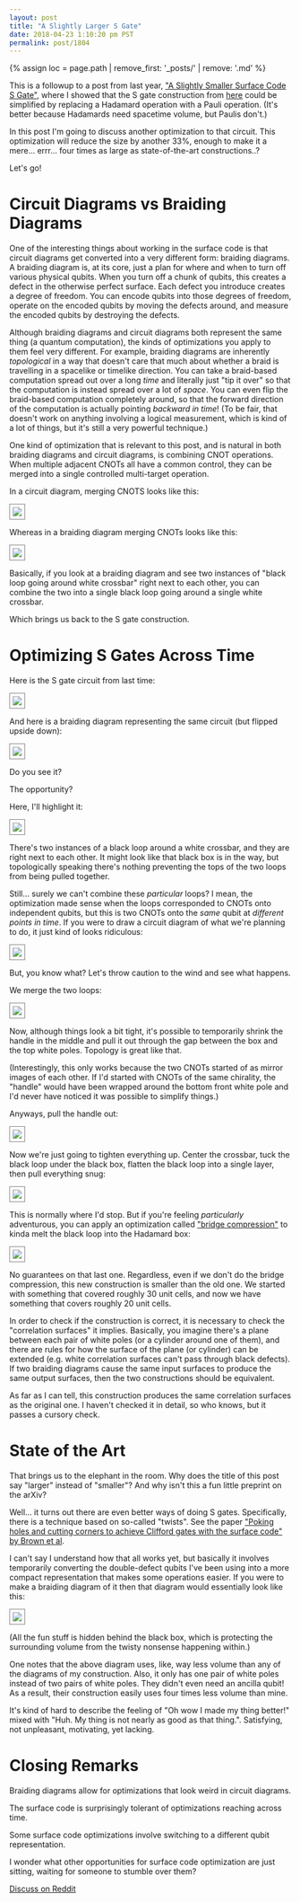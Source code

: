 ```yaml
---
layout: post
title: "A Slightly Larger S Gate"
date: 2018-04-23 1:10:20 pm PST
permalink: post/1804
---
```


{% assign loc = page.path | remove_first: '_posts/' | remove: '.md' %}


This is a followup to a post from last year, ["A Slightly Smaller Surface Code S Gate"](/post/1715), where I showed that the S gate construction from [here](https://arxiv.org/abs/1208.0928) could be simplified by replacing a Hadamard operation with a Pauli operation.
(It's better because Hadamards need spacetime volume, but Paulis don't.)

In this post I'm going to discuss another optimization to that circuit.
This optimization will reduce the size by another 33%, enough to make it a mere... errr... four times as large as state-of-the-art constructions..?

Let's go!


# Circuit Diagrams vs Braiding Diagrams

One of the interesting things about working in the surface code is that circuit diagrams get converted into a very different form: braiding diagrams.
A braiding diagram is, at its core, just a plan for where and when to turn off various physical qubits.
When you turn off a chunk of qubits, this creates a defect in the otherwise perfect surface.
Each defect you introduce creates a degree of freedom.
You can encode qubits into those degrees of freedom, operate on the encoded qubits by moving the defects around, and measure the encoded qubits by destroying the defects.

Although braiding diagrams and circuit diagrams both represent the same thing (a quantum computation), the kinds of optimizations you apply to them feel very different.
For example, braiding diagrams are inherently *topological* in a way that doesn't care that much about whether a braid is travelling in a spacelike or timelike direction.
You can take a braid-based computation spread out over a long *time* and literally just "tip it over" so that the computation is instead spread over a lot of *space*.
You can even flip the braid-based computation completely around, so that the forward direction of the computation is actually pointing *backward in time*!
(To be fair, that doesn't work on anything involving a logical measurement, which is kind of a lot of things, but it's still a very powerful technique.)

One kind of optimization that is relevant to this post, and is natural in both braiding diagrams and circuit diagrams, is combining CNOT operations.
When multiple adjacent CNOTs all have a common control, they can be merged into a single controlled multi-target operation.

In a circuit diagram, merging CNOTS looks like this:

<img style="max-width:100%; border:1px solid gray; padding: 5px;" src="/assets/{{ loc }}/merge-cnots-circuit-diagram.png"/>

Whereas in a braiding diagram merging CNOTs looks like this:

<img style="max-width:100%; border:1px solid gray; padding: 5px;" src="/assets/{{ loc }}/merge-cnots-braid-diagram.png"/>

Basically, if you look at a braiding diagram and see two instances of "black loop going around white crossbar" right next to each other, you can combine the two into a single black loop going around a single white crossbar.

Which brings us back to the S gate construction.


# Optimizing S Gates Across Time

Here is the S gate circuit from last time:

<img style="max-width:100%; border:1px solid gray; padding: 5px;" src="/assets/{{ loc }}/s-gate-circuit-diagram.png"/>

And here is a braiding diagram representing the same circuit (but flipped upside down):

<img style="max-width:100%; border:1px solid gray; padding: 5px;" src="/assets/{{ loc }}/s-gate-braid-diagram.png"/>

Do you see it?

The opportunity?

Here, I'll highlight it:

<img style="max-width:100%; border:1px solid gray; padding: 5px;" src="/assets/{{ loc }}/s-gate-braid-diagram-opportunity.png"/>

There's two instances of a black loop around a white crossbar, and they are right next to each other.
It might look like that black box is in the way, but topologically speaking there's nothing preventing the tops of the two loops from being pulled together.

Still... surely we can't combine these *particular* loops?
I mean, the optimization made sense when the loops corresponded to CNOTs onto independent qubits, but this is two CNOTs onto the *same* qubit at *different points in time*.
If you were to draw a circuit diagram of what we're planning to do, it just kind of looks ridiculous:

<img style="max-width:100%; border:1px solid gray; padding: 5px;" src="/assets/{{ loc }}/s-gate-circuit-diagram-combined-across-time.png"/>

But, you know what?
Let's throw caution to the wind and see what happens.

We merge the two loops:

<img style="max-width:100%; border:1px solid gray; padding: 5px;" src="/assets/{{ loc }}/s-gate-braid-diagram-merged-loops.png"/>

Now, although things look a bit tight, it's possible to temporarily shrink the handle in the middle and pull it out through the gap between the box and the top white poles.
Topology is great like that.

(Interestingly, this only works because the two CNOTs started of as mirror images of each other.
If I'd started with CNOTs of the same chirality, the "handle" would have been wrapped around the bottom front white pole and I'd never have noticed it was possible to simplify things.)

Anyways, pull the handle out:

<img style="max-width:100%; border:1px solid gray; padding: 5px;" src="/assets/{{ loc }}/s-gate-braid-diagram-pulled-handle.png"/>

Now we're just going to tighten everything up.
Center the crossbar, tuck the black loop under the black box, flatten the black loop into a single layer, then pull everything snug:

<img style="max-width:100%; border:1px solid gray; padding: 5px;" src="/assets/{{ loc }}/s-gate-braid-diagram-flattened-to-square.png"/>

This is normally where I'd stop.
But if you're feeling *particularly* adventurous, you can apply an optimization called ["bridge compression"](https://arxiv.org/abs/1209.0510) to kinda melt the black loop into the Hadamard box:

<img style="max-width:100%; border:1px solid gray; padding: 5px;" src="/assets/{{ loc }}/s-gate-braid-diagram-bridged.png"/>

No guarantees on that last one.
Regardless, even if we don't do the bridge compression, this new construction is smaller than the old one.
We started with something that covered roughly 30 unit cells, and now we have something that covers roughly 20 unit cells.

In order to check if the construction is correct, it is necessary to check the "correlation surfaces" it implies.
Basically, you imagine there's a plane between each pair of white poles (or a cylinder around one of them), and there are rules for how the surface of the plane (or cylinder) can be extended (e.g. white correlation surfaces can't pass through black defects).
If two braiding diagrams cause the same input surfaces to produce the same output surfaces, then the two constructions should be equivalent.

As far as I can tell, this construction produces the same correlation surfaces as the original one.
I haven't checked it in detail, so who knows, but it passes a cursory check.


# State of the Art

That brings us to the elephant in the room.
Why does the title of this post say "larger" instead of "smaller"?
And why isn't this a fun little preprint on the arXiv?

Well... it turns out there are even better ways of doing S gates.
Specifically, there is a technique based on so-called "twists".
See the paper ["Poking holes and cutting corners to achieve Clifford gates with the surface code" by Brown et al](https://arxiv.org/abs/1609.04673).

I can't say I understand how that all works yet, but basically it involves temporarily converting the double-defect qubits I've been using into a more compact representation that makes some operations easier.
If you were to make a braiding diagram of it then that diagram would essentially look like this:

<img style="max-width:100%; border:1px solid gray; padding: 5px;" src="/assets/{{ loc }}/s-gate-braid-diagram-state-of-the-art.png"/>

(All the fun stuff is hidden behind the black box, which is protecting the surrounding volume from the twisty nonsense happening within.)

One notes that the above diagram uses, like, way less volume than any of the diagrams of my construction.
Also, it only has one pair of white poles instead of two pairs of white poles.
They didn't even need an ancilla qubit!
As a result, their construction easily uses four times less volume than mine.

It's kind of hard to describe the feeling of "Oh wow I made my thing better!" mixed with "Huh. My thing is not nearly as good as that thing.".
Satisfying, not unpleasant, motivating, yet lacking.


# Closing Remarks

Braiding diagrams allow for optimizations that look weird in circuit diagrams.

The surface code is surprisingly tolerant of optimizations reaching across time.

Some surface code optimizations involve switching to a different qubit representation.

I wonder what other opportunities for surface code optimization are just sitting, waiting for someone to stumble over them?

[Discuss on Reddit](https://www.reddit.com/r/algassert/comments/8eiqnt/comment_thread_a_slightly_larger_s_gate/)
